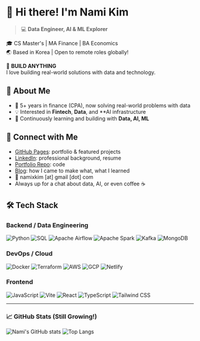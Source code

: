 # 👋 Hi there! I'm Nami Kim

> 💻 **Data Engineer, AI & ML Explorer**  

🎓 CS Master's | MA Finance | BA Economics  
🌏 Based in Korea | Open to remote roles globally!  

🔨 **BUILD ANYTHING**  
I love building real-world solutions with data and technology.

## 🚀 About Me
- 🧩 5+ years in finance (CPA), now solving real-world problems with data
- 💡 Interested in **Fintech**, **Data**, and **AI infrastructure
- 🔬 Continuously learning and building with **Data, AI, ML**

## 🔗 Connect with Me
- [GitHub Pages](https://namixkim.github.io/): portfolio & featured projects
- [LinkedIn](https://linkedin.com/in/your-profile): professional background, resume
- [Portfolio Repo](https://github.com/namikimlab): code
- [Blog](https://en.namixkim.com/): how I came to make what, what I learned
- 💌 namixkim [at] gmail [dot] com
- Always up for a chat about data, AI, or even coffee ☕

## 🛠️ Tech Stack

### Backend / Data Engineering
![Python](https://img.shields.io/badge/Python-3776AB?style=flat&logo=python&logoColor=white)
![SQL](https://img.shields.io/badge/SQL-003B57?style=flat&logo=sqlite&logoColor=white)
![Apache Airflow](https://img.shields.io/badge/Airflow-017CEE?style=flat&logo=apacheairflow&logoColor=white)
![Apache Spark](https://img.shields.io/badge/Spark-E25A1C?style=flat&logo=apachespark&logoColor=white)
![Kafka](https://img.shields.io/badge/Kafka-231F20?style=flat&logo=apachekafka&logoColor=white)
![MongoDB](https://img.shields.io/badge/MongoDB-47A248?style=flat&logo=mongodb&logoColor=white)


### DevOps / Cloud
![Docker](https://img.shields.io/badge/Docker-2496ED?style=flat&logo=docker&logoColor=white)
![Terraform](https://img.shields.io/badge/Terraform-7B42BC?style=flat&logo=terraform&logoColor=white)
![AWS](https://img.shields.io/badge/AWS-FF9900?style=flat&logo=amazonaws&logoColor=white)
![GCP](https://img.shields.io/badge/GCP-4285F4?style=flat&logo=googlecloud&logoColor=white)
![Netlify](https://img.shields.io/badge/Netlify-00C7B7?style=flat&logo=netlify&logoColor=white)

### Frontend
![JavaScript](https://img.shields.io/badge/JavaScript-F7DF1E?style=flat&logo=javascript&logoColor=black)
![Vite](https://img.shields.io/badge/Vite-646CFF?style=flat&logo=vite&logoColor=white)
![React](https://img.shields.io/badge/React-61DAFB?style=flat&logo=react&logoColor=white)
![TypeScript](https://img.shields.io/badge/TypeScript-3178C6?style=flat&logo=typescript&logoColor=white)
![Tailwind CSS](https://img.shields.io/badge/Tailwind-06B6D4?style=flat&logo=tailwindcss&logoColor=white)


---

### 📈 GitHub Stats (Still Growing!)

![Nami's GitHub stats](https://github-readme-stats.vercel.app/api?username=namikimlab&show_icons=true&theme=radical)
![Top Langs](https://github-readme-stats.vercel.app/api/top-langs/?username=namikimlab&layout=compact&theme=radical)

